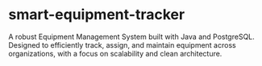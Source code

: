 # smart-equipment-tracker
A robust Equipment Management System built with Java and PostgreSQL. Designed to efficiently track, assign, and maintain equipment across organizations, with a focus on scalability and clean architecture.
